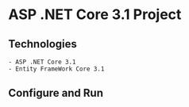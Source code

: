 # ASP .NET Core 3.1 Project
## Technologies
	- ASP .NET Core 3.1
	- Entity FrameWork Core 3.1
## Configure and Run